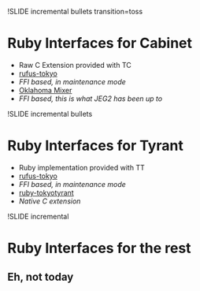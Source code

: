 !SLIDE incremental bullets transition=toss

# Ruby Interfaces for Cabinet #

* Raw C Extension provided with TC
* [rufus-tokyo](http://github.com/jmettraux/rufus-tokyo)
* <i>FFI based, in maintenance mode</i>
* [Oklahoma Mixer](http://github.com/JEG2/oklahoma_mixer)
* <i>FFI based, this is what JEG2 has been up to</i>

!SLIDE incremental bullets

# Ruby Interfaces for Tyrant #

* Ruby implementation provided with TT
* [rufus-tokyo](http://github.com/jmettraux/rufus-tokyo)
* <i>FFI based, in maintenance mode</i>
* [ruby-tokyotyrant](http://github.com/actsasflinn/ruby-tokyotyrant)
* <i>Native C extension</i>

!SLIDE incremental

# Ruby Interfaces for the rest #

## Eh, not today ##

